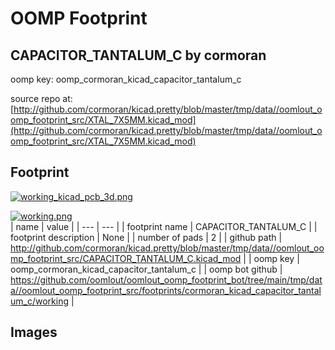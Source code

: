 # OOMP Footprint  
## CAPACITOR_TANTALUM_C  by cormoran  
  
oomp key: oomp_cormoran_kicad_capacitor_tantalum_c  
  
source repo at: [http://github.com/cormoran/kicad.pretty/blob/master/tmp/data//oomlout_oomp_footprint_src/XTAL_7X5MM.kicad_mod](http://github.com/cormoran/kicad.pretty/blob/master/tmp/data//oomlout_oomp_footprint_src/XTAL_7X5MM.kicad_mod)  
## Footprint  
  
[![working_kicad_pcb_3d.png](working_kicad_pcb_3d_600.png)](working_kicad_pcb_3d.png)  
  
[![working.png](working_600.png)](working.png)  
| name | value | 
| --- | --- | 
| footprint name | CAPACITOR_TANTALUM_C | 
| footprint description | None | 
| number of pads | 2 | 
| github path | http://github.com/cormoran/kicad.pretty/blob/master/tmp/data//oomlout_oomp_footprint_src/CAPACITOR_TANTALUM_C.kicad_mod | 
| oomp key | oomp_cormoran_kicad_capacitor_tantalum_c | 
| oomp bot github | https://github.com/oomlout/oomlout_oomp_footprint_bot/tree/main/tmp/data//oomlout_oomp_footprint_src/footprints/cormoran_kicad_capacitor_tantalum_c/working | 
## Images  
